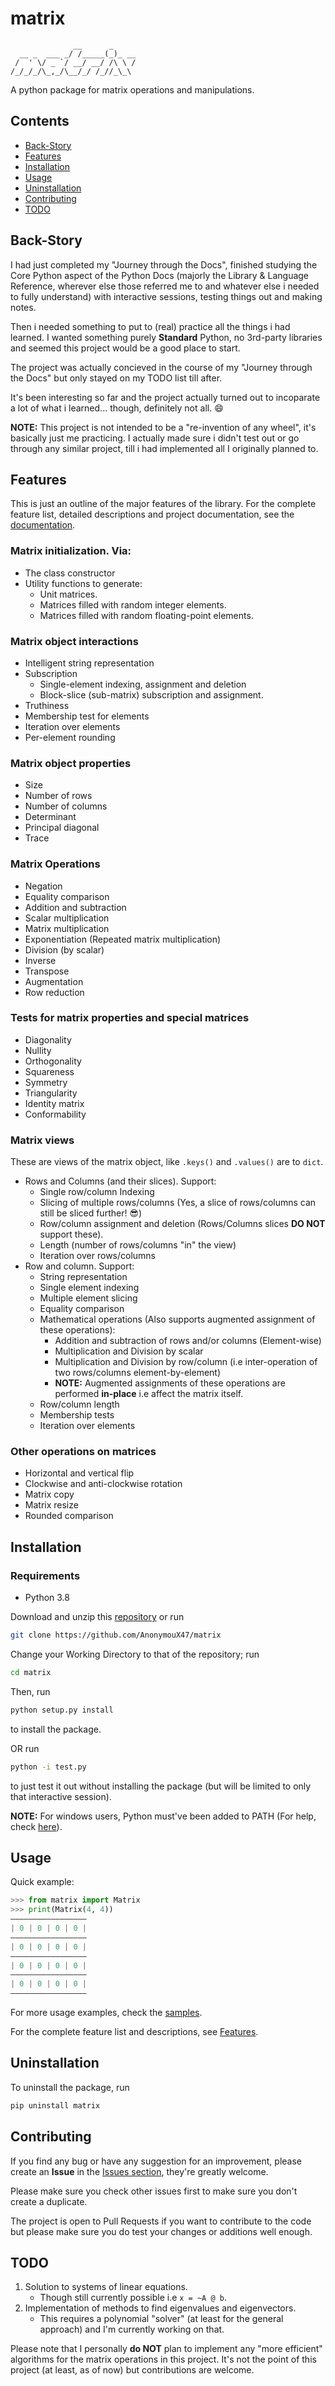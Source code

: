 # matrix

```
              __      _
  __ _  ___ _/ /_____(_)_ __
 /  ' \/ _ `/ __/ __/ /\ \ /
/_/_/_/\_,_/\__/_/ /_//_\_\

```

A python package for matrix operations and manipulations.

## Contents

* [Back-Story](#back-story)
* [Features](#features)
* [Installation](#installation)
* [Usage](#usage)
* [Uninstallation](#uninstallation)
* [Contributing](#contributing)
* [TODO](#todo)

## Back-Story

I had just completed my "Journey through the Docs", finished studying the Core Python aspect of the Python Docs (majorly the Library & Language Reference, wherever else those referred me to and whatever else i needed to fully understand) with interactive sessions, testing things out and making notes.

Then i needed something to put to (real) practice all the things i had learned.
I wanted something purely **Standard** Python, no 3rd-party libraries and seemed this project would be a good place to start.

The project was actually concieved in the course of my "Journey through the Docs" but only stayed on my TODO list till after.

It's been interesting so far and the project actually turned out to incoparate a lot of what i learned... though, definitely not all. :smile:

**NOTE:** This project is not intended to be a "re-invention of any wheel", it's basically just me practicing.
I actually made sure i didn't test out or go through any similar project, till i had implemented all I originally planned to.

## Features

This is just an outline of the major features of the library. For the complete feature list, detailed descriptions and project documentation, see the [documentation](https://anonymoux47.github.io/matrix/).

### Matrix initialization. Via:
* The class constructor
* Utility functions to generate:
  * Unit matrices.
  * Matrices filled with random integer elements.
  * Matrices filled with random floating-point elements.

### Matrix object interactions
* Intelligent string representation
* Subscription
  * Single-element indexing, assignment and deletion
  * Block-slice (sub-matrix) subscription and assignment.
* Truthiness
* Membership test for elements
* Iteration over elements
* Per-element rounding

### Matrix object properties
* Size
* Number of rows
* Number of columns
* Determinant
* Principal diagonal
* Trace

### Matrix Operations
* Negation
* Equality comparison
* Addition and subtraction
* Scalar multiplication
* Matrix multiplication
* Exponentiation (Repeated matrix multiplication)
* Division (by scalar)
* Inverse
* Transpose
* Augmentation
* Row reduction

### Tests for matrix properties and special matrices
* Diagonality
* Nullity
* Orthogonality
* Squareness
* Symmetry
* Triangularity
* Identity matrix
* Conformability

### Matrix views
These are views of the matrix object, like `.keys()` and `.values()` are to `dict`.

* Rows and Columns (and their slices). Support:
  * Single row/column Indexing
  * Slicing of multiple rows/columns (Yes, a slice of rows/columns can still be sliced further! :sunglasses:)
  * Row/column assignment and deletion (Rows/Columns slices **DO NOT** support these).
  * Length (number of rows/columns "in" the view)
  * Iteration over rows/columns
* Row and column. Support:
  * String representation
  * Single element indexing
  * Multiple element slicing
  * Equality comparison
  * Mathematical operations (Also supports augmented assignment of these operations):
    * Addition and subtraction of rows and/or columns (Element-wise)
    * Multiplication and Division by scalar
    * Multiplication and Division by row/column (i.e inter-operation of two rows/columns element-by-element)
    * **NOTE:** Augmented assignments of these operations are performed **in-place** i.e affect the matrix itself.
  * Row/column length
  * Membership tests
  * Iteration over elements

### Other operations on matrices
* Horizontal and vertical flip
* Clockwise and anti-clockwise rotation
* Matrix copy
* Matrix resize
* Rounded comparison


## Installation

### Requirements
- Python 3.8

Download and unzip this [repository](https://github.com/AnonymouX47/matrix/archive/refs/heads/main.zip) or run
```sh
git clone https://github.com/AnonymouX47/matrix
```

Change your Working Directory to that of the repository; run
```sh
cd matrix
```

Then, run
```sh
python setup.py install
```
to install the package.

OR run
```sh
python -i test.py
```
to just test it out without installing the package (but will be limited to only that interactive session).

**NOTE:** For windows users, Python must've been added to PATH (For help, check [here](https://datatofish.com/add-python-to-windows-path/)).


## Usage

Quick example:
```python
>>> from matrix import Matrix
>>> print(Matrix(4, 4))
―――――――――――――――――
| 0 | 0 | 0 | 0 |
―――――――――――――――――
| 0 | 0 | 0 | 0 |
―――――――――――――――――
| 0 | 0 | 0 | 0 |
―――――――――――――――――
| 0 | 0 | 0 | 0 |
―――――――――――――――――
```

For more usage examples, check the [samples](samples/).

For the complete feature list and descriptions, see [Features](https://anonymoux47.github.io/matrix/features.html).


## Uninstallation

To uninstall the package, run
```sh
pip uninstall matrix
```


## Contributing

If you find any bug or have any suggestion for an improvement, please create an **Issue** in the [Issues section](https://github.com/AnonymouX47/matrix/issues), they're greatly welcome.

Please make sure you check other issues first to make sure you don't create a duplicate.

The project is open to Pull Requests if you want to contribute to the code but please make sure you do test your changes or additions well enough.


## TODO

1. Solution to systems of linear equations.
   * Though still currently possible i.e `x = ~A @ b`.
2. Implementation of methods to find eigenvalues and eigenvectors.
   * This requires a polynomial "solver" (at least for the general approach) and I'm currently working on that.

Please note that I personally **do NOT** plan to implement any "more efficient" algorithms for the matrix operations in this project. It's not the point of this project (at least, as of now) but contributions are welcome.

